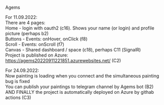 Agems

For 11.09.2022:  
There are 4 pages:  
Home - login with oauth2 (c16). Shows your name (or login) and profile picture  (perhaps b2)  
Buttons - Events: onHover, onClick (f8)  
Scroll - Events: onScroll (f7)  
Canvas - Shared dashboard / space (c18), perhaps С11 (SignalR)  
Project is published on Azure: https://agems20220911221851.azurewebsites.net/ (C2)  

For 24.09.2022:  
Now painting is loading when you connect and the simultaneous painting bug is fixed  
You can publish your paintings to telegram channel by Agems bot (B2)  
AND FINALLY the project is automatically deployed on Azure by githab actions (C3)  

